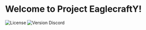# Welcome to Project EaglecraftY!
![License](https://img.shields.io/badge/license-proprietary-red)
![Version](https://img.shields.io/badge/version-v0.0-blue)
Discord